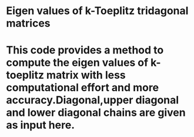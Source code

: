 # Eigen values of k-Toeplitz tridagonal matrices
#   This code provides a method to compute the eigen values of k-toeplitz matrix with less computational effort and more accuracy.Diagonal,upper diagonal and lower diagonal chains are given as input here.
